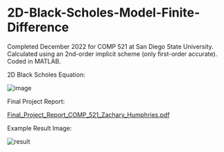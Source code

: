 # 2D-Black-Scholes-Model-Finite-Difference
Completed December 2022 for COMP 521 at San Diego State University. Calculated using an 2nd-order implicit scheme (only first-order accurate). Coded in MATLAB.

2D Black Scholes Equation:

![image](https://user-images.githubusercontent.com/121892747/210416213-9e6abc52-78e1-4dce-90cc-debbb016eb37.png)


Final Project Report:

[Final_Project_Report_COMP_521_Zachary_Humphries.pdf](https://github.com/zack-humphries/2D-Black-Scholes-Model-Finite-Difference/files/10338789/Final_Project_Report_COMP_521_Zachary_Humphries.pdf)



Example Result Image:

![result](https://user-images.githubusercontent.com/121892747/210415852-e3cd8c90-3721-433c-ae4d-a95f97dbf7fe.jpg)

